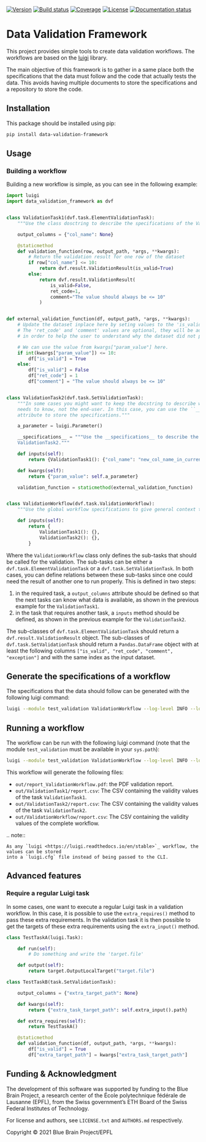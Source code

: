 [![Version](https://img.shields.io/pypi/v/data-validation-framework)](https://github.com/BlueBrain/data-validation-framework/releases)
[![Build status](https://github.com/BlueBrain/data-validation-framework/actions/workflows/run-tox.yml/badge.svg?branch=main)](https://github.com/BlueBrain/data-validation-framework/actions)
[![Coverage](https://codecov.io/github/BlueBrain/data-validation-framework/coverage.svg?branch=main)](https://codecov.io/github/BlueBrain/data-validation-framework?branch=main)
[![License](https://img.shields.io/badge/License-Apache%202-blue)](https://github.com/BlueBrain/data-validation-framework/blob/main/LICENSE.txt)
[![Documentation status](https://readthedocs.org/projects/data-validation-framework/badge/?version=latest)](https://data-validation-framework.readthedocs.io/)


# Data Validation Framework

This project provides simple tools to create data validation workflows.
The workflows are based on the [luigi](https://luigi.readthedocs.io/en/stable) library.

The main objective of this framework is to gather in a same place both the specifications that the
data must follow and the code that actually tests the data. This avoids having multiple documents
to store the specifications and a repository to store the code.


## Installation

This package should be installed using pip:

```bash
pip install data-validation-framework
```

## Usage

### Building a workflow

Building a new workflow is simple, as you can see in the following example:

```python
import luigi
import data_validation_framework as dvf


class ValidationTask1(dvf.task.ElementValidationTask):
    """Use the class dosctring to describe the specifications of the ValidationTask1."""

    output_columns = {"col_name": None}

    @staticmethod
    def validation_function(row, output_path, *args, **kwargs):
        # Return the validation result for one row of the dataset
        if row["col_name"] <= 10:
            return dvf.result.ValidationResult(is_valid=True)
        else:
            return dvf.result.ValidationResult(
                is_valid=False,
                ret_code=1,
                comment="The value should always be <= 10"
            )


def external_validation_function(df, output_path, *args, **kwargs):
    # Update the dataset inplace here by seting values to the 'is_valid' column.
    # The 'ret_code' and 'comment' values are optional, they will be added to the report
    # in order to help the user to understand why the dataset did not pass the validation.

    # We can use the value from kwargs["param_value"] here.
    if int(kwargs["param_value"]) <= 10:
        df["is_valid"] = True
    else:
        df["is_valid"] = False
        df["ret_code"] = 1
        df["comment"] = "The value should always be <= 10"


class ValidationTask2(dvf.task.SetValidationTask):
    """In some cases you might want to keep the docstring to describe what a developper
    needs to know, not the end-user. In this case, you can use the ``__specifications__``
    attribute to store the specifications."""

    a_parameter = luigi.Parameter()

    __specifications__ = """Use the __specifications__ to describe the specifications of the
    ValidationTask2."""

    def inputs(self):
        return {ValidationTask1(): {"col_name": "new_col_name_in_current_task"}}

    def kwargs(self):
        return {"param_value": self.a_parameter}

    validation_function = staticmethod(external_validation_function)


class ValidationWorkflow(dvf.task.ValidationWorkflow):
    """Use the global workflow specifications to give general context to the end-user."""

    def inputs(self):
        return {
            ValidationTask1(): {},
            ValidationTask2(): {},
        }
```

Where the `ValidationWorkflow` class only defines the sub-tasks that should be called for the
validation. The sub-tasks can be either a `dvf.task.ElementValidationTask` or a
`dvf.task.SetValidationTask`. In both cases, you can define relations between these sub-tasks
since one could need the result of another one to run properly. This is defined in two steps:

1. in the required task, a `output_columns` attribute should be defined so that the next tasks
   can know what data is available, as shown in the previous example for the `ValidationTask1`.
2. in the task that requires another task, a `inputs` method should be defined, as shown in the
   previous example for the `ValidationTask2`.

The sub-classes of `dvf.task.ElementValidationTask` should return a
`dvf.result.ValidationResult` object. The sub-classes of `dvf.task.SetValidationTask` should
return a `Pandas.DataFrame` object with at least the following columns
`["is_valid", "ret_code", "comment", "exception"]` and with the same index as the input dataset.

## Generate the specifications of a workflow

The specifications that the data should follow can be generated with the following luigi command:

```bash
luigi --module test_validation ValidationWorkflow --log-level INFO --local-scheduler --result-path out --ValidationTask2-a-parameter 15 --specifications-only
```

## Running a workflow

The workflow can be run with the following luigi command (note that the module `test_validation`
must be available in your `sys.path`):


```bash
luigi --module test_validation ValidationWorkflow --log-level INFO --local-scheduler --dataset-df dataset.csv --result-path out --ValidationTask2-a-parameter 15
```

This workflow will generate the following files:

* `out/report_ValidationWorkflow.pdf`: the PDF validation report.
* `out/ValidationTask1/report.csv`: The CSV containing the validity values of the task
  `ValidationTask1`.
* `out/ValidationTask2/report.csv`: The CSV containing the validity values of the task
  `ValidationTask2`.
* `out/ValidationWorkflow/report.csv`: The CSV containing the validity values of the complete
  workflow.

.. note::

    As any `luigi <https://luigi.readthedocs.io/en/stable>`_ workflow, the values can be stored
    into a `luigi.cfg` file instead of being passed to the CLI.

## Advanced features

### Require a regular Luigi task

In some cases, one want to execute a regular Luigi task in a validation workflow. In this case, it
is possible to use the `extra_requires()` method to pass these extra requirements. In the
validation task it is then possible to get the targets of these extra requirements using the
`extra_input()` method.

```python
class TestTaskA(luigi.Task):

    def run(self):
        # Do something and write the 'target.file'

    def output(self):
        return target.OutputLocalTarget("target.file")

class TestTaskB(task.SetValidationTask):

    output_columns = {"extra_target_path": None}

    def kwargs(self):
        return {"extra_task_target_path": self.extra_input().path}

    def extra_requires(self):
        return TestTaskA()

    @staticmethod
    def validation_function(df, output_path, *args, **kwargs):
        df["is_valid"] = True
        df["extra_target_path"] = kwargs["extra_task_target_path"]
```

## Funding & Acknowledgment

The development of this software was supported by funding to the Blue Brain Project, a research
center of the École polytechnique fédérale de Lausanne (EPFL), from the Swiss government’s ETH
Board of the Swiss Federal Institutes of Technology.

For license and authors, see `LICENSE.txt` and `AUTHORS.md` respectively.

Copyright © 2021 Blue Brain Project/EPFL
